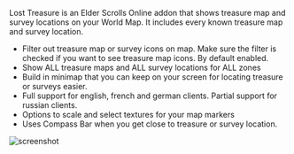 ﻿Lost Treasure is an Elder Scrolls Online addon that shows treasure map and survey locations on your World Map. It includes every known treasure map and survey location.

* Filter out treasure map or survey icons on map. Make sure the filter is checked if you want to see treasure map icons. By default enabled.
* Show ALL treasure maps and ALL survey locations for ALL zones
* Build in minimap that you can keep on your screen for locating treasure or surveys easier.
* Full support for english, french and german clients. Partial support for russian clients.
* Options to scale and select textures for your map markers
* Uses Compass Bar when you get close to treasure or survey location.

![screenshot](https://cdn-eso.mmoui.com/preview/pvw1692.png)

